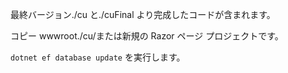 最終バージョン./cu と./cuFinal より完成したコードが含まれます。

コピー wwwroot./cu/または新規の Razor ページ プロジェクトです。

`dotnet ef database update` を実行します。